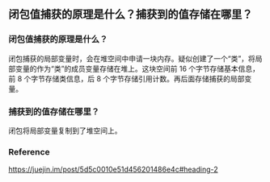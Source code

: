 ## 闭包值捕获的原理是什么？捕获到的值存储在哪里？

### 闭包值捕获的原理是什么？

闭包捕获的局部变量时，会在堆空间中申请一块内存。疑似创建了一个“类”，将局部变量的作为“类”的成员变量存储在堆上。这块空间前 16 个字节存储基本信息，前 8 个字节存储类信息，后 8 个字节存储引用计数。再后面存储捕获的局部变量。

### 捕获到的值存储在哪里？

闭包将局部变量复制到了堆空间上。



### Reference

https://juejin.im/post/5d5c0010e51d456201486e4c#heading-2
